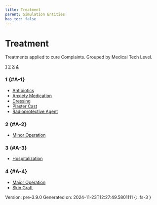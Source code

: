 ```yaml
---
title: Treatment
parent: Simulation Entities
has_toc: false
---
```

# Treatment
Treatments applied to cure Complaints. 
Grouped by Medical Tech Level.

[1](#A-1)
[2](#A-2)
[3](#A-3)
[4](#A-4)

### 1 {#A-1}

- [Antibiotics](../treatment/antibiotics.html)
- [Anxiety Medication](../treatment/anxiety-medication.html)
- [Dressing](../treatment/dressing.html)
- [Plaster Cast](../treatment/plaster-cast.html)
- [Radioprotective Agent](../treatment/radioprotective-agent.html)

### 2 {#A-2}

- [Minor Operation](../treatment/minor-operation.html)

### 3 {#A-3}

- [Hospitalization](../treatment/hospitalization.html)

### 4 {#A-4}

- [Major Operation](../treatment/major-operation.html)
- [Skin Graft](../treatment/skin-graft.html)


Version: pre-3.9.0 Generated on: 2024-11-23T12:27:49.5801111
{: .fs-3 }